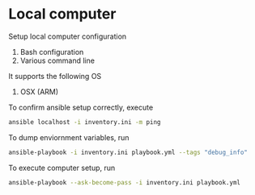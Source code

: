 # Local computer

Setup local computer configuration

1. Bash configuration
2. Various command line

It supports the following OS

1. OSX (ARM)

To confirm ansible setup correctly, execute

``` sh
ansible localhost -i inventory.ini -m ping
```

To dump enviornment variables, run

``` sh
ansible-playbook -i inventory.ini playbook.yml --tags "debug_info"
```

To execute computer setup, run

``` sh
ansible-playbook --ask-become-pass -i inventory.ini playbook.yml
```
